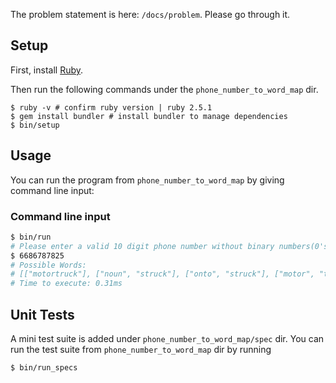 The problem statement is here: `/docs/problem`. Please go through it.

## Setup

First, install [Ruby](https://www.ruby-lang.org/en/documentation/installation/). 

Then run the following commands under the `phone_number_to_word_map` dir.

```
$ ruby -v # confirm ruby version | ruby 2.5.1
$ gem install bundler # install bundler to manage dependencies
$ bin/setup

```

## Usage

You can run the program from `phone_number_to_word_map` by giving command line input:

### Command line input
```sh
$ bin/run
# Please enter a valid 10 digit phone number without binary numbers(0's and 1's):
$ 6686787825
# Possible Words:
# [["motortruck"], ["noun", "struck"], ["onto", "struck"], ["motor", "truck"], ["motor", "usual"], ["nouns", "truck"], ["nouns", "usual"]]
# Time to execute: 0.31ms
```

## Unit Tests

A mini test suite is added under `phone_number_to_word_map/spec` dir. You can run the test suite from `phone_number_to_word_map` dir by running
```
$ bin/run_specs
```